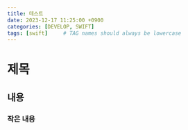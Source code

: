 ```yaml
---
title: 테스트
date: 2023-12-17 11:25:00 +0900
categories: [DEVELOP, SWIFT]
tags: [swift]     # TAG names should always be lowercase
---
```


# 제목

## 내용

### 작은 내용


